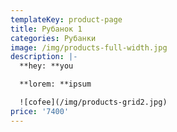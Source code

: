 ```yaml
---
templateKey: product-page
title: Рубанок 1
categories: Рубанки
image: /img/products-full-width.jpg
description: |-
  **hey: **you

  **lorem: **ipsum

  ![cofee](/img/products-grid2.jpg)
price: '7400'
---
```


